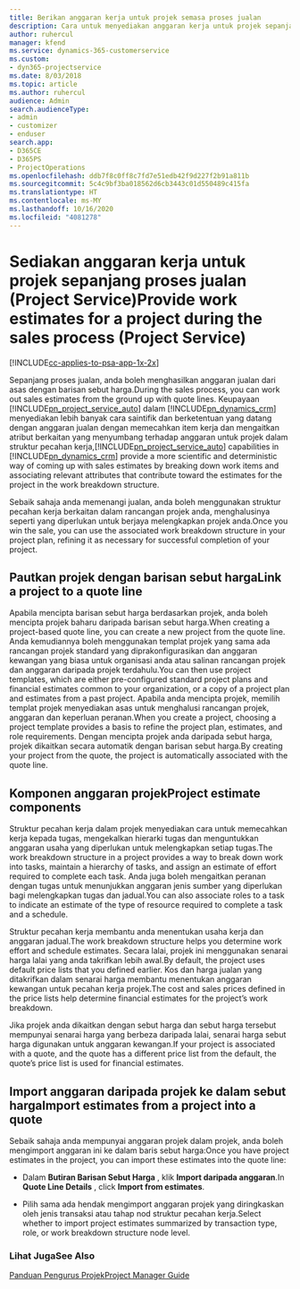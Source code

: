 ```yaml
---
title: Berikan anggaran kerja untuk projek semasa proses jualan
description: Cara untuk menyediakan anggaran kerja untuk projek sepanjang proses jualan dalam Project Service
author: ruhercul
manager: kfend
ms.service: dynamics-365-customerservice
ms.custom:
- dyn365-projectservice
ms.date: 8/03/2018
ms.topic: article
ms.author: ruhercul
audience: Admin
search.audienceType:
- admin
- customizer
- enduser
search.app:
- D365CE
- D365PS
- ProjectOperations
ms.openlocfilehash: ddb7f8c0ff8c7fd7e51edb42f9d227f2b91a811b
ms.sourcegitcommit: 5c4c9bf3ba018562d6cb3443c01d550489c415fa
ms.translationtype: HT
ms.contentlocale: ms-MY
ms.lasthandoff: 10/16/2020
ms.locfileid: "4081278"
---
```

# <a name="provide-work-estimates-for-a-project-during-the-sales-process-project-service"></a><span data-ttu-id="f5119-103">Sediakan anggaran kerja untuk projek sepanjang proses jualan (Project Service)</span><span class="sxs-lookup"><span data-stu-id="f5119-103">Provide work estimates for a project during the sales process (Project Service)</span></span>

[!INCLUDE[cc-applies-to-psa-app-1x-2x](../includes/cc-applies-to-psa-app-1x-2x.md)]

<span data-ttu-id="f5119-104">Sepanjang proses jualan, anda boleh menghasilkan anggaran jualan dari asas dengan barisan sebut harga.</span><span class="sxs-lookup"><span data-stu-id="f5119-104">During the sales process, you can work out sales estimates from the ground up with quote lines.</span></span> <span data-ttu-id="f5119-105">Keupayaan [!INCLUDE[pn_project_service_auto](../includes/pn-project-service-auto.md)] dalam [!INCLUDE[pn_dynamics_crm](../includes/pn-dynamics-crm.md)] menyediakan lebih banyak cara saintifik dan berketentuan yang datang dengan anggaran jualan dengan memecahkan item kerja dan mengaitkan atribut berkaitan yang menyumbang terhadap anggaran untuk projek dalam struktur pecahan kerja,</span><span class="sxs-lookup"><span data-stu-id="f5119-105">[!INCLUDE[pn_project_service_auto](../includes/pn-project-service-auto.md)] capabilities in [!INCLUDE[pn_dynamics_crm](../includes/pn-dynamics-crm.md)] provide a more scientific and deterministic way of coming up with sales estimates by breaking down work items and associating relevant attributes that contribute toward the estimates for the project in the work breakdown structure.</span></span>  
  
 <span data-ttu-id="f5119-106">Sebaik sahaja anda memenangi jualan, anda boleh menggunakan struktur pecahan kerja berkaitan dalam rancangan projek anda, menghalusinya seperti yang diperlukan untuk berjaya melengkapkan projek anda.</span><span class="sxs-lookup"><span data-stu-id="f5119-106">Once you win the sale, you can use the associated work breakdown structure in your project plan, refining it as necessary for successful completion of your project.</span></span>  
  
## <a name="link-a-project-to-a-quote-line"></a><span data-ttu-id="f5119-107">Pautkan projek dengan barisan sebut harga</span><span class="sxs-lookup"><span data-stu-id="f5119-107">Link a project to a quote line</span></span>  
 <span data-ttu-id="f5119-108">Apabila mencipta barisan sebut harga berdasarkan projek, anda boleh mencipta projek baharu daripada barisan sebut harga.</span><span class="sxs-lookup"><span data-stu-id="f5119-108">When creating a project-based quote line, you can create a new project from the quote line.</span></span> <span data-ttu-id="f5119-109">Anda kemudiannya boleh menggunakan templat projek yang sama ada rancangan projek standard yang diprakonfigurasikan dan anggaran kewangan yang biasa untuk organisasi anda atau salinan rancangan projek dan anggaran daripada projek terdahulu.</span><span class="sxs-lookup"><span data-stu-id="f5119-109">You can then use project templates, which are either pre-configured standard project plans and financial estimates common to your organization, or a copy of a project plan and estimates from a past project.</span></span> <span data-ttu-id="f5119-110">Apabila anda mencipta projek, memilih templat projek menyediakan asas untuk menghalusi rancangan projek, anggaran dan keperluan peranan.</span><span class="sxs-lookup"><span data-stu-id="f5119-110">When you create a project, choosing a project template provides a basis to refine the project plan, estimates, and role requirements.</span></span> <span data-ttu-id="f5119-111">Dengan mencipta projek anda daripada sebut harga, projek dikaitkan secara automatik dengan barisan sebut harga.</span><span class="sxs-lookup"><span data-stu-id="f5119-111">By creating your project from the quote, the project is automatically associated with the quote line.</span></span>  
  
## <a name="project-estimate-components"></a><span data-ttu-id="f5119-112">Komponen anggaran projek</span><span class="sxs-lookup"><span data-stu-id="f5119-112">Project estimate components</span></span>  
 <span data-ttu-id="f5119-113">Struktur pecahan kerja dalam projek menyediakan cara untuk memecahkan kerja kepada tugas, mengekalkan hierarki tugas dan menguntukkan anggaran usaha yang diperlukan untuk melengkapkan setiap tugas.</span><span class="sxs-lookup"><span data-stu-id="f5119-113">The work breakdown structure in a project provides a way to break down work into tasks, maintain a hierarchy of tasks, and assign an estimate of effort required to complete each task.</span></span> <span data-ttu-id="f5119-114">Anda juga boleh mengaitkan peranan dengan tugas untuk menunjukkan anggaran jenis sumber yang diperlukan bagi melengkapkan tugas dan jadual.</span><span class="sxs-lookup"><span data-stu-id="f5119-114">You can also associate roles to a task to indicate an estimate of the type of resource required to complete a task and a schedule.</span></span>  
  
 <span data-ttu-id="f5119-115">Struktur pecahan kerja membantu anda menentukan usaha kerja dan anggaran jadual.</span><span class="sxs-lookup"><span data-stu-id="f5119-115">The work breakdown structure helps you determine work effort and schedule estimates.</span></span> <span data-ttu-id="f5119-116">Secara lalai, projek ini menggunakan senarai harga lalai yang anda takrifkan lebih awal.</span><span class="sxs-lookup"><span data-stu-id="f5119-116">By default, the project uses default price lists that you defined earlier.</span></span> <span data-ttu-id="f5119-117">Kos dan harga jualan yang ditakrifkan dalam senarai harga membantu menentukan anggaran kewangan untuk pecahan kerja projek.</span><span class="sxs-lookup"><span data-stu-id="f5119-117">The cost and sales prices defined in the price lists help determine financial estimates for the project’s work breakdown.</span></span>  
  
 <span data-ttu-id="f5119-118">Jika projek anda dikaitkan dengan sebut harga dan sebut harga tersebut mempunyai senarai harga yang berbeza daripada lalai, senarai harga sebut harga digunakan untuk anggaran kewangan.</span><span class="sxs-lookup"><span data-stu-id="f5119-118">If your project is associated with a quote, and the quote has a different price list from the default, the quote’s price list is used for financial estimates.</span></span>  
  
## <a name="import-estimates-from-a-project-into-a-quote"></a><span data-ttu-id="f5119-119">Import anggaran daripada projek ke dalam sebut harga</span><span class="sxs-lookup"><span data-stu-id="f5119-119">Import estimates from a project into a quote</span></span>  
 <span data-ttu-id="f5119-120">Sebaik sahaja anda mempunyai anggaran projek dalam projek, anda boleh mengimport anggaran ini ke dalam baris sebut harga:</span><span class="sxs-lookup"><span data-stu-id="f5119-120">Once you have project estimates in the project, you can import these estimates into the quote line:</span></span>  
  
-   <span data-ttu-id="f5119-121">Dalam **Butiran Barisan Sebut Harga** , klik **Import daripada anggaran**.</span><span class="sxs-lookup"><span data-stu-id="f5119-121">In **Quote Line Details** , click **Import from estimates**.</span></span> 

-   <span data-ttu-id="f5119-122">Pilih sama ada hendak mengimport anggaran projek yang diringkaskan oleh jenis transaksi atau tahap nod struktur pecahan kerja.</span><span class="sxs-lookup"><span data-stu-id="f5119-122">Select whether to import project estimates summarized by transaction type, role, or work breakdown structure node level.</span></span>  
  
### <a name="see-also"></a><span data-ttu-id="f5119-123">Lihat Juga</span><span class="sxs-lookup"><span data-stu-id="f5119-123">See Also</span></span>  
 [<span data-ttu-id="f5119-124">Panduan Pengurus Projek</span><span class="sxs-lookup"><span data-stu-id="f5119-124">Project Manager Guide</span></span>](../psa/project-manager-guide.md)

